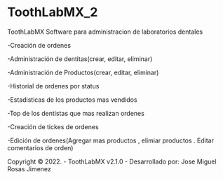 # ToothLabMX_2
ToothLabMX Software para administracion de laboratorios dentales

-Creación de ordenes

-Administración de dentitas(crear, editar, eliminar)

-Administración de Productos(crear, editar, eliminar)

-Historial de ordenes por status

-Estadisticas de los productos mas vendidos

-Top de los dentistas que mas realizan ordenes

-Creación de tickes de ordenes 

-Edición de ordenes(Agregar mas productos , elimiar productos . Editar comentarios de orden)

Copyright &copy; 2022. - ToothLabMX v2.1.0  - Desarrollado por: Jose Miguel Rosas Jimenez

